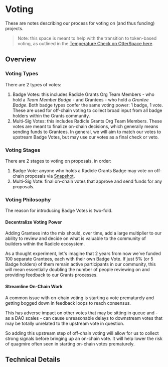 # Voting

These are notes describing our process for voting on (and thus funding) projects. 

> Note: this space is meant to help with the transition to token-based voting, as outlined in the [Temperature Check on OtterSpace here](https://radicle.community/t/temperature-check-use-otterspace-non-transferable-tokens-for-distribution-of-influence-mechanism/3055).

## Overview

### Voting Types

There are 2 types of votes:
1. Badge Votes: this includes Radicle Grants Org Team Members - who hold a _Team Member Badge_ - and Grantees - who hold a _Grantee Badge_. Both badge types confer the same voting power: 1 badge, 1 vote. These are used for off-chain voting to collect broad input from all badge holders within the Grants community.
2. Multi-Sig Votes: this includes Radicle Grants Org Team Members. These votes are meant to finalize on-chain decisions, which generally means sending funds to Grantees. In general, we will aim to match our votes to upstream Badge Votes, but may use our votes as a final check or veto.

### Voting Stages

There are 2 stages to voting on proposals, in order:
1. Badge Vote: anyone who holds a Radicle Grants Badge may vote on off-chain proposals via [Snapshot](https://snapshot.org/#/radiclegrants.eth).
2. Multi-Sig Vote: final on-chain votes that approve and send funds for any proposals.

### Voting Philosophy 

The reason for introducing Badge Votes is two-fold.

#### Decentralize Voting Power 
Adding Grantees into the mix should, over time, add a large multiplier to our ability to review and decide on what is valuable to the community of builders within the Radicle ecosystem.

As a thought experiment, let's imagine that 2 years from now we've funded 100 separate Grantees, each with their own Badge Vote.  If just 5% (or 5 Badge holders) of them remain active participants in our community, this will mean essentially doubling the number of people reviewing on and providing feedback to our Grants processes. 

#### Streamline On-Chain Work
A common issue with on-chain voting is starting a vote prematurely and getting bogged down in feedback loops to reach consensus.

This has adverse impact on other votes that may be sitting in queue and - as a DAO scales - can cause unreasonable delays to downstream votes that may be totally unrelated to the upstream vote in question.

So adding this upstream step of off-chain voting will allow for us to collect strong signals before bringing up an on-chain vote. It will help lower the risk of quagmire often seen in starting on-chain votes prematurely. 

## Technical Details 
